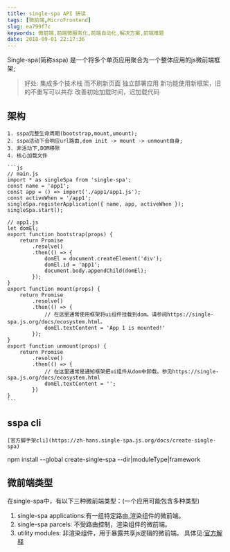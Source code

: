 ```yaml
---
title: single-spa API 研读
tags: [微前端,MicroFrontend]
slug: ea799f7c
keywords: 微前端,前端微服务化,前端自动化,解决方案,前端难题
date: 2018-09-01 22:17:36
---
```


Single-spa(简称sspa) 是一个将多个单页应用聚合为一个整体应用的js微前端框架;

> 好处:
    集成多个技术栈 而不刷新页面
    独立部署应用
    新功能使用新框架，旧的不重写可以共存
    改善初始加载时间，迟加载代码

## 架构

    1. sspa完整生命周期(bootstrap,mount,umount);
    2. sspa活动下会响应url路由,dom init -> mount -> unmount自身;
    3. 非活动下,DOM移除
    4. 核心加载文件

    ```js
    // main.js
    import * as singleSpa from 'single-spa';
    const name = 'app1';
    const app = () => import('./app1/app1.js');
    const activeWhen = '/app1';
    singleSpa.registerApplication({ name, app, activeWhen });
    singleSpa.start();

    // app1.js
    let domEl;
    export function bootstrap(props) {
        return Promise
            .resolve()
            .then(() => {
                domEl = document.createElement('div');
                domEl.id = 'app1';
                document.body.appendChild(domEl);
            });
    }
    export function mount(props) {
        return Promise
            .resolve()
            .then(() => {
                // 在这里通常使用框架将ui组件挂载到dom。请参阅https://single-spa.js.org/docs/ecosystem.html。
                domEl.textContent = 'App 1 is mounted!'
            });
    }
    export function unmount(props) {
        return Promise
            .resolve()
            .then(() => {
                // 在这里通常是通知框架把ui组件从dom中卸载。参见https://single-spa.js.org/docs/ecosystem.html
                domEl.textContent = '';
            })
    }
    ```

## sspa cli

    [官方脚手架cli](https://zh-hans.single-spa.js.org/docs/create-single-spa)
npm install --global create-single-spa
--dir|moduleType|framework

## 微前端类型

在single-spa中，有以下三种微前端类型：(一个应用可能包含多种类型)

 1. single-spa applications:有一组特定路由,渲染组件的微前端。
 2. single-spa parcels: 不受路由控制，渲染组件的微前端。
 3. utility modules: 非渲染组件，用于暴露共享js逻辑的微前端。
具体见:[官方解释](https://zh-hans.single-spa.js.org/docs/module-types)      
